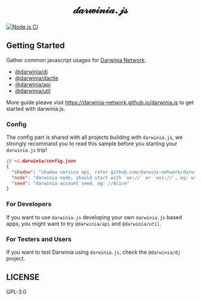 <h1 align="center">
𝒹𝒶𝓇𝓌𝒾𝓃𝒾𝒶.𝒿𝓈
</h1>

[![Node.js CI][workflow-badge]][github]

## Getting Started

Gather common javascript usages for [Darwinia Network](https://darwinia.network).

+ [@darwinia/dj][dj]
+ [@darwinia/dactle][dactle]
+ [@darwinia/api][api]
+ [@darwinia/util][util]

More guide pleave visit https://darwinia-network.github.io/darwinia.js to get started with darwinia.js.


### Config

The config part is shared with all projects building with `darwinia.js`, 
we strongly recommand you to read this sample before you starting your
`darwinia.js` trip!

```json
// ~/.darwinia/config.json
{
  "shadow": "shadow service api, refer github.com/darwini-network/darwinia.go",
  "node": "darwinia node, should start with `ws://` or `wss://`, eg: ws://0.0.0.0:9944",
  "seed": "darwinia account seed, eg: //Alice"
}
```

### For Developers

If you want to use `darwinia.js` developing your own `darwinia.js` based apps, you might
want to try `@darwinia/api` and `@darwinia/util`.


### For Testers and Users

If you want to test Darwinia using `darwinia.js`, check the `@darwinia/dj` project.


## LICENSE

GPL-3.0

[github]: https://github.com/darwinia-network/darwinia.js
[workflow-badge]: https://github.com/darwinia-network/darwinia.js/workflows/Node.js%20CI/badge.svg
[types.json]: https://github.com/darwinia-network/darwinia/blob/master/runtime/crab/types.json
[dj]: https://github.com/darwinia-network/darwinia.js/tree/master/packages/dj
[api]: https://github.com/darwinia-network/darwinia.js/tree/master/packages/api
[dactle]: https://github.com/darwinia-network/darwinia.js/tree/master/packages/dactle
[util]: https://github.com/darwinia-network/darwinia.js/tree/master/packages/util

